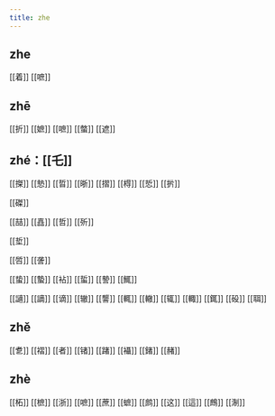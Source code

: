 ```yaml
---
title: zhe
---
```


## zhe
[[着]]
[[嗻]]
## zhē
[[折]] 
[[嫬]]
[[嗻]] 
[[螫]] 
[[遮]]
## zhé：[[乇]]


[[搩]]
[[慹]]
[[晢]]
[[晣]]
[[摺]]
[[棏]]
[[悊]]
[[扸]]

[[磔]]

[[喆]]
[[嚞]]
[[哲]]
[[歽]]
 
[[埑]]

[[啠]]
[[詟]]

[[蛰]]
[[蟄]]
[[袩]]
[[蜇]]
[[謺]]
[[鮿]]

[[讁]]
[[謫]]
[[谪]]
[[辙]]
[[讋]]
[[輒]]
[[轍]]
[[辄]]
[[輙]]
[[銸]]
[[砓]]
[[聑]]
## zhě
[[乽]]
[[褶]]
[[者]]
[[锗]]
[[踷]]
[[襵]]
[[鍺]]
[[赭]]
## zhè
[[柘]]
[[樜]]
[[浙]]
[[嗻]]
[[蔗]]
[[蟅]]
[[鹧]]
[[这]] 
[[這]]
[[鷓]]
[[淛]]
